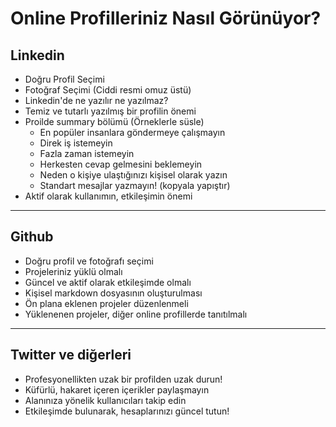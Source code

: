 # Online Profilleriniz Nasıl Görünüyor? 
## Linkedin
- Doğru Profil Seçimi 
- Fotoğraf Seçimi (Ciddi resmi omuz üstü)
- Linkedin'de ne yazılır ne yazılmaz?
- Temiz ve tutarlı yazılmış bir profilin önemi
- Proilde summary bölümü (Örneklerle süsle)
    - En popüler insanlara göndermeye çalışmayın
    - Direk iş istemeyin
    - Fazla zaman istemeyin
    - Herkesten cevap gelmesini beklemeyin
    - Neden o kişiye ulaştığınızı kişisel olarak yazın
    - Standart mesajlar yazmayın! (kopyala yapıştır)
- Aktif olarak kullanımın, etkileşimin önemi
---
## Github
- Doğru profil ve fotoğrafı seçimi
- Projeleriniz yüklü olmalı
- Güncel ve aktif olarak etkileşimde olmalı
- Kişisel markdown dosyasının oluşturulması
- Ön plana eklenen projeler düzenlenmeli
- Yüklenenen projeler, diğer online profillerde tanıtılmalı
---
## Twitter ve diğerleri
- Profesyonellikten uzak bir profilden uzak durun!
- Küfürlü, hakaret içeren içerikler paylaşmayın
- Alanınıza yönelik kullanıcıları takip edin
- Etkileşimde bulunarak, hesaplarınızı güncel tutun!